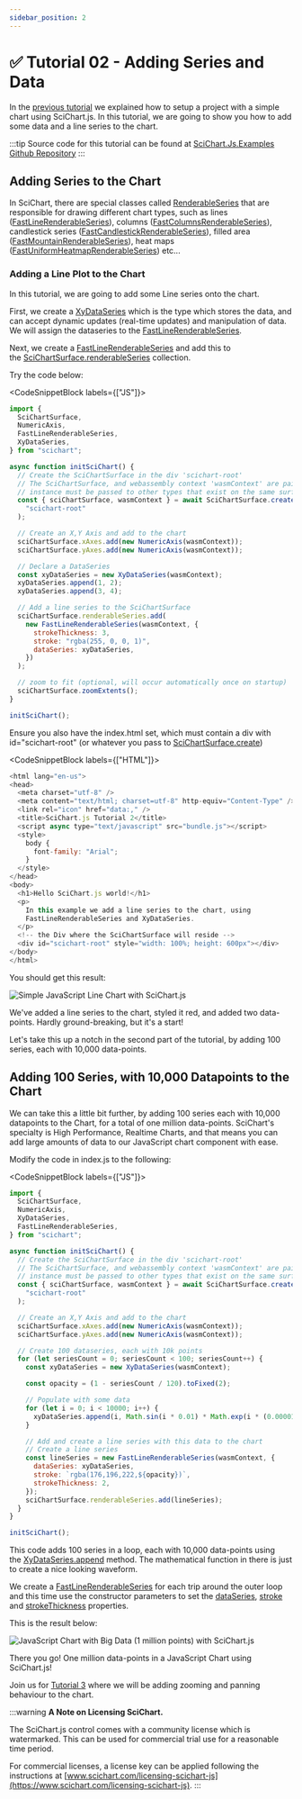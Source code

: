 ```yaml
---
sidebar_position: 2
---
```


# ✅ Tutorial 02 - Adding Series and Data

In the [previous tutorial](/docs/get-started/tutorials-js-npm-webpack/tutorial-01-setting-up-npm-project-with-scichart-js/index.md) we explained how to setup a project with a simple chart using SciChart.js. In this tutorial, we are going to show you how to add some data and a line series to the chart.

<YouTubeVideo url="https://www.youtube.com/embed/dQYnwPeacSA" title="Video tutorial for version 3. SciChart.js JavaScript Chart Tutorial 01 - Setting up a Project with WebPack, Node and SciChart.js" />

:::tip
Source code for this tutorial can be found at [SciChart.Js.Examples Github Repository](https://github.com/ABTSoftware/SciChart.JS.Examples/tree/dev_v4.0/Tutorials/2D_Chart_Tutorials_JavaScript/Tutorial_2_Adding_Series_and_Data)
:::

Adding Series to the Chart
--------------------------

In SciChart, there are special classes called [RenderableSeries](/docs/2d-charts/chart-types/renderable-series-api-overview/index.md) that are responsible for drawing different chart types, such as lines ([FastLineRenderableSeries](/docs/2d-charts/chart-types/fast-line-renderable-series/index.md)), columns ([FastColumnsRenderableSeries](/docs/2d-charts/chart-types/fast-column-renderable-series/column-series-type/index.md)), candlestick series ([FastCandlestickRenderableSeries](/docs/2d-charts/chart-types/fast-candlestick-renderable-series/index.md)), filled area ([FastMountainRenderableSeries](/docs/2d-charts/chart-types/fast-mountain-area-renderable-series/index.md)), heat maps ([FastUniformHeatmapRenderableSeries](/docs/2d-charts/chart-types/uniform-heatmap-renderable-series/uniform-heatmap-chart-type/index.md)) etc...

### Adding a Line Plot to the Chart

In this tutorial, we are going to add some Line series onto the chart.

First, we create a [XyDataSeries](https://www.scichart.com/documentation/js/current/typedoc/classes/xydataseries.html) which is the type which stores the data, and can accept dynamic updates (real-time updates) and manipulation of data. We will assign the dataseries to the [FastLineRenderableSeries](/docs/2d-charts/chart-types/fast-line-renderable-series/index.md).

Next, we create a [FastLineRenderableSeries](/docs/2d-charts/chart-types/fast-line-renderable-series/index.md) and add this to the [SciChartSurface.renderableSeries](https://www.scichart.com/documentation/js/current/typedoc/classes/scichartsurface.html#renderableseries) collection.

Try the code below:

<CodeSnippetBlock labels={["JS"]}>
  ```js {21-23,26-32} showLineNumbers
  import {
    SciChartSurface,
    NumericAxis,
    FastLineRenderableSeries,
    XyDataSeries,
  } from "scichart";

  async function initSciChart() {
    // Create the SciChartSurface in the div 'scichart-root'
    // The SciChartSurface, and webassembly context 'wasmContext' are paired. This wasmContext
    // instance must be passed to other types that exist on the same surface.
    const { sciChartSurface, wasmContext } = await SciChartSurface.create(
      "scichart-root"
    );

    // Create an X,Y Axis and add to the chart
    sciChartSurface.xAxes.add(new NumericAxis(wasmContext));
    sciChartSurface.yAxes.add(new NumericAxis(wasmContext));

    // Declare a DataSeries
    const xyDataSeries = new XyDataSeries(wasmContext);
    xyDataSeries.append(1, 2);
    xyDataSeries.append(3, 4);

    // Add a line series to the SciChartSurface
    sciChartSurface.renderableSeries.add(
      new FastLineRenderableSeries(wasmContext, {
        strokeThickness: 3,
        stroke: "rgba(255, 0, 0, 1)",
        dataSeries: xyDataSeries,
      })
    );

    // zoom to fit (optional, will occur automatically once on startup)
    sciChartSurface.zoomExtents();
  }

  initSciChart();
  ```
</CodeSnippetBlock>

Ensure you also have the index.html set, which must contain a div with id="scichart-root" (or whatever you pass to [SciChartSurface.create](https://www.scichart.com/documentation/js/current/typedoc/classes/scichartsurface.html#create))

<CodeSnippetBlock labels={["HTML"]}>
  ```js {21} showLineNumbers
<html lang="en-us">
  <head>
    <meta charset="utf-8" />
    <meta content="text/html; charset=utf-8" http-equiv="Content-Type" />
    <link rel="icon" href="data:," />
    <title>SciChart.js Tutorial 2</title>
    <script async type="text/javascript" src="bundle.js"></script>
    <style>
      body {
        font-family: "Arial";
      }
    </style>
  </head>
  <body>
    <h1>Hello SciChart.js world!</h1>
    <p>
      In this example we add a line series to the chart, using
      FastLineRenderableSeries and XyDataSeries.
    </p>
    <!-- the Div where the SciChartSurface will reside -->
    <div id="scichart-root" style="width: 100%; height: 600px"></div>
  </body>
</html>
  ```
</CodeSnippetBlock>

You should get this result: 

![Simple JavaScript Line Chart with SciChart.js](img/1.png)

We've added a line series to the chart, styled it red, and added two data-points. Hardly ground-breaking, but it's a start!

Let's take this up a notch in the second part of the tutorial, by adding 100 series, each with 10,000 data-points.

Adding 100 Series, with 10,000 Datapoints to the Chart
------------------------------------------------------

We can take this a little bit further, by adding 100 series each with 10,000 datapoints to the Chart, for a total of one million data-points. SciChart's specialty is High Performance, Realtime Charts, and that means you can add large amounts of data to our JavaScript chart component with ease.

Modify the code in index.js to the following:

<CodeSnippetBlock labels={["JS"]}>
  ```js {20-39} showLineNumbers
  import {
    SciChartSurface,
    NumericAxis,
    XyDataSeries,
    FastLineRenderableSeries,
  } from "scichart";

  async function initSciChart() {
    // Create the SciChartSurface in the div 'scichart-root'
    // The SciChartSurface, and webassembly context 'wasmContext' are paired. This wasmContext
    // instance must be passed to other types that exist on the same surface.
    const { sciChartSurface, wasmContext } = await SciChartSurface.create(
      "scichart-root"
    );

    // Create an X,Y Axis and add to the chart
    sciChartSurface.xAxes.add(new NumericAxis(wasmContext));
    sciChartSurface.yAxes.add(new NumericAxis(wasmContext));

    // Create 100 dataseries, each with 10k points
    for (let seriesCount = 0; seriesCount < 100; seriesCount++) {
      const xyDataSeries = new XyDataSeries(wasmContext);

      const opacity = (1 - seriesCount / 120).toFixed(2);

      // Populate with some data
      for (let i = 0; i < 10000; i++) {
        xyDataSeries.append(i, Math.sin(i * 0.01) * Math.exp(i * (0.00001 * (seriesCount + 1))));
      }

      // Add and create a line series with this data to the chart
      // Create a line series
      const lineSeries = new FastLineRenderableSeries(wasmContext, {
        dataSeries: xyDataSeries,
        stroke: `rgba(176,196,222,${opacity})`,
        strokeThickness: 2,
      });
      sciChartSurface.renderableSeries.add(lineSeries);
    }
  }

  initSciChart();
  ```
</CodeSnippetBlock>

This code adds 100 series in a loop, each with 10,000 data-points using the [XyDataSeries.append](https://www.scichart.com/documentation/js/current/typedoc/classes/xydataseries.html#append) method. The mathematical function in there is just to create a nice looking waveform.

We create a [FastLineRenderableSeries](/docs/2d-charts/chart-types/fast-line-renderable-series/index.md) for each trip around the outer loop and this time use the constructor parameters to set the [dataSeries](https://www.scichart.com/documentation/js/current/typedoc/classes/fastlinerenderableseries.html#dataseries), [stroke](https://www.scichart.com/documentation/js/current/typedoc/classes/fastlinerenderableseries.html#stroke) and [strokeThickness](https://www.scichart.com/documentation/js/current/typedoc/classes/fastlinerenderableseries.html#strokethickness) properties.

This is the result below:

![JavaScript Chart with Big Data (1 million points) with SciChart.js](img/2.png)

There you go! One million data-points in a JavaScript Chart using SciChart.js!

Join us for [Tutorial 3](/docs/get-started/tutorials-js-npm-webpack/tutorial-03-adding-zooming-panning-behavior/index.md) where we will be adding zooming and panning behaviour to the chart.

:::warning
**A Note on Licensing SciChart.**  
  
The SciChart.js control comes with a community license which is watermarked. This can be used for commercial trial use for a reasonable time period.

  
For commercial licenses, a license key can be applied following the instructions at [www.scichart.com/licensing-scichart-js](https://www.scichart.com/licensing-scichart-js).
:::
